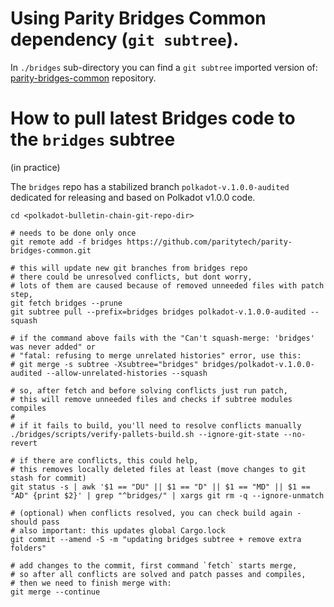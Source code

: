 # Using Parity Bridges Common dependency (`git subtree`).

In `./bridges` sub-directory you can find a `git subtree` imported version of:
[parity-bridges-common](https://github.com/paritytech/parity-bridges-common/) repository.

# How to pull latest Bridges code to the `bridges` subtree
(in practice)

The `bridges` repo has a stabilized branch `polkadot-v.1.0.0-audited` dedicated for releasing
and based on Polkadot v1.0.0 code.

```
cd <polkadot-bulletin-chain-git-repo-dir>

# needs to be done only once
git remote add -f bridges https://github.com/paritytech/parity-bridges-common.git

# this will update new git branches from bridges repo
# there could be unresolved conflicts, but dont worry,
# lots of them are caused because of removed unneeded files with patch step,
git fetch bridges --prune
git subtree pull --prefix=bridges bridges polkadot-v.1.0.0-audited --squash

# if the command above fails with the "Can't squash-merge: 'bridges' was never added" or
# "fatal: refusing to merge unrelated histories" error, use this:
# git merge -s subtree -Xsubtree="bridges" bridges/polkadot-v.1.0.0-audited --allow-unrelated-histories --squash

# so, after fetch and before solving conflicts just run patch,
# this will remove unneeded files and checks if subtree modules compiles
#
# if it fails to build, you'll need to resolve conflicts manually
./bridges/scripts/verify-pallets-build.sh --ignore-git-state --no-revert

# if there are conflicts, this could help,
# this removes locally deleted files at least (move changes to git stash for commit)
git status -s | awk '$1 == "DU" || $1 == "D" || $1 == "MD" || $1 == "AD" {print $2}' | grep "^bridges/" | xargs git rm -q --ignore-unmatch

# (optional) when conflicts resolved, you can check build again - should pass
# also important: this updates global Cargo.lock
git commit --amend -S -m "updating bridges subtree + remove extra folders"

# add changes to the commit, first command `fetch` starts merge,
# so after all conflicts are solved and patch passes and compiles,
# then we need to finish merge with:
git merge --continue
````
